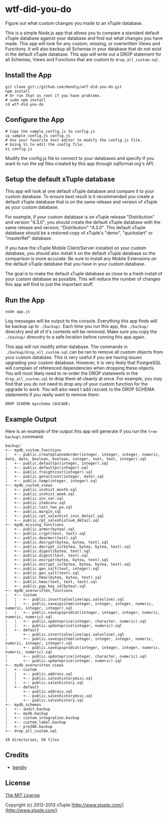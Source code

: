 wtf-did-you-do
==============

Figure out what custom changes you made to an xTuple database.

This is a simple Node.js app that allows you to compare a standard default
xTuple database against your database and find out what changes you have made.
This app will look for any custom, missing, or overwritten Views and Functions.
It will also backup all Schemas in your database that do not exist in the
default xTuple database. This app will write out a DROP statement for all
Schemas, Views and Functions that are custom to `drop_all_custom.sql`.

Install the App
---------------
    git clone git://github.com/bendiy/wtf-did-you-do.git
    npm install
    # Or run that as root if you have problems.
    # sudo npm install
    cd wtf-did-you-do

Configure the App
-----------------
    # Copy the sample_config.js to config.js
    cp sample_config.js config.js
    # Use your favorite text editor to modify the config.js file.
    # Using Vi to edit the config file:
    vi config.js
Modify the config.js file to connect to your databases and specify if you want
to run the sql files created by this app through sqlformat.org's API.

Setup the default xTuple database
---------------------------------
This app will look at one default xTuple database and compare it to your custom
database. To ensure best result is it recommended you create a default xTuple
database that is on the same release and version of xTuple as your custom
database.

For example, if your custom database is on xTuple release "Distribution" and
version "4.3.0", you should create the default xTuple database with the same
release and version; "Distribution" "4.3.0". This default xTuple database
should be a restored copy of xTuple's "demo", "quickstart" or "masterRef"
database.

If you have the xTuple Mobile Client/Server installed on your custom database,
you should also install it on the default xTuple database so the comparison is
more accurate. Be sure to install any Mobile Extensions on the default xTuple
database that you have in your custom database.

The goal is to make the default xTuple database as close to a fresh install of
your custom database as possible. This will reduce the number of changes this
app will find to just the important stuff.

Run the App
-----------
    node app.js

Log messages will be output to the console. Everything this app finds will be
backup up to `./backup/`. Each time you run this app, the `./backup/` direcotry
and all of it's contents will be removed. Make sure you copy the `./backup/`
direcotry to a safe location before running this app again.

This app will not modify either database. The commands in
`./backup/drop_all_custom.sql` can be ran to remove all custom objects from
your custom database. This is very useful if you are having issues upgrading
your custom database. However, it is very likely that PostgreSQL will complain
of referenced dependencies when dropping these objects. You will most likely
need to re-order the DROP statements in the `drop_all_custom.sql` to drop them
all cleanly at once. For example, you may find that you do not need to drop any
of your custom function for the upgrade to work.  You will also need t add
`CASCADE` to the DROP SCHEMA statements if you really want to remove them:

    DROP SCHEMA myschema CASCADE;

Example Output
--------------
Here is an example of the output this app will generate if you run the
`tree backup\` command.

    backup/
    +-- mydb_custom_functions
    ¦   +-- public.createplannedorder(integer, integer, integer, numeric, date, date, boolean, boolean, integer, text, text, integer).sql
    ¦   +-- public.defaultps(integer, integer).sql
    ¦   +-- public.defaultps(integer).sql
    ¦   +-- public.freightcost(integer).sql
    ¦   +-- public.getactcost(integer, date).sql
    ¦   +-- public.temp(integer, integer).sql
    +-- mydb_custom_views
    ¦   +-- public.invhist_month.sql
    ¦   +-- public.invhist_week.sql
    ¦   +-- public.inv_var.sql
    ¦   +-- public.itemconv.sql
    ¦   +-- public.last_two_po.sql
    ¦   +-- public.margin.sql
    ¦   +-- public.rpt_saleshist_invc_detail.sql
    ¦   +-- public.rpt_saleshistsum_detail.sql
    +-- mydb_missing_functions
    ¦   +-- public.armor(bytea).sql
    ¦   +-- public.crypt(text, text).sql
    ¦   +-- public.dearmor(text).sql
    ¦   +-- public.decrypt(bytea, bytea, text).sql
    ¦   +-- public.decrypt_iv(bytea, bytea, bytea, text).sql
    ¦   +-- public.digest(bytea, text).sql
    ¦   +-- public.digest(text, text).sql
    ¦   +-- public.encrypt(bytea, bytea, text).sql
    ¦   +-- public.encrypt_iv(bytea, bytea, bytea, text).sql
    ¦   +-- public.gen_salt(text, integer).sql
    ¦   +-- public.gen_salt(text).sql
    ¦   +-- public.hmac(bytea, bytea, text).sql
    ¦   +-- public.hmac(text, text, text).sql
    ¦   +-- public.pgp_key_id(bytea).sql
    +-- mydb_overwritten_functions
    ¦   +-- custom
    ¦   ¦   +-- public.insertsalesline(api.salesline).sql
    ¦   ¦   +-- public.saveipsitem(integer, integer, integer, numeric, numeric, integer, integer).sql
    ¦   ¦   +-- public.saveipsprodcat(integer, integer, integer, numeric, numeric, numeric).sql
    ¦   ¦   +-- public.updateprice(integer, character, numeric).sql
    ¦   ¦   +-- public.updateprice(integer, numeric).sql
    ¦   +-- default
    ¦       +-- public.insertsalesline(api.salesline).sql
    ¦       +-- public.saveipsitem(integer, integer, integer, numeric, numeric, integer, integer).sql
    ¦       +-- public.saveipsprodcat(integer, integer, integer, numeric, numeric, numeric).sql
    ¦       +-- public.updateprice(integer, character, numeric).sql
    ¦       +-- public.updateprice(integer, numeric).sql
    +-- mydb_overwritten_views
    ¦   +-- custom
    ¦   ¦   +-- public.address.sql
    ¦   ¦   +-- public.saleshistorymisc.sql
    ¦   ¦   +-- public.saleshistory.sql
    ¦   +-- default
    ¦       +-- public.address.sql
    ¦       +-- public.saleshistorymisc.sql
    ¦       +-- public.saleshistory.sql
    +-- mydb_schemas
    ¦   +-- audit.backup
    ¦   +-- mydb.backup
    ¦   +-- custom_integration.backup
    ¦   +-- custom_label.backup
    ¦   +-- pre380.backup
    +-- drop_all_custom.sql

    10 directories, 50 files


## Credits

  - [bendiy](http://github.com/bendiy)

## License

[The MIT License](http://opensource.org/licenses/MIT)

Copyright (c) 2012-2013 xTuple [http://www.xtuple.com/](http://www.xtuple.com/)
